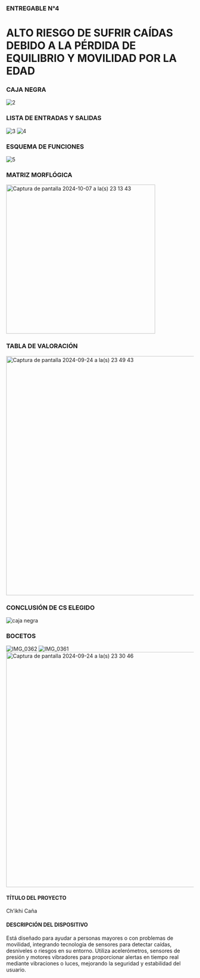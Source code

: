 ### ENTREGABLE N°4
# ALTO RIESGO DE SUFRIR CAÍDAS DEBIDO A LA PÉRDIDA DE EQUILIBRIO Y MOVILIDAD POR LA EDAD

### CAJA NEGRA

![2](https://github.com/user-attachments/assets/f5d7a521-379a-4a3d-8d42-484b96409059)


### LISTA DE ENTRADAS Y SALIDAS 
![3](https://github.com/user-attachments/assets/19fffd9c-781f-4cb8-bfcd-e32605b91473)
![4](https://github.com/user-attachments/assets/c0bc4575-3d90-4060-915c-ce8c52a17e61)


### ESQUEMA DE FUNCIONES
![5](https://github.com/user-attachments/assets/d767d819-17ad-4497-abd8-816b4dbf96b1)

### MATRIZ MORFLÓGICA
<img width="400" alt="Captura de pantalla 2024-10-07 a la(s) 23 13 43" src="https://github.com/user-attachments/assets/26b198d5-8d1d-416e-a0c3-31b0ca99b0ff">


### TABLA DE VALORACIÓN 
<img width="642" alt="Captura de pantalla 2024-09-24 a la(s) 23 49 43" src="https://github.com/user-attachments/assets/20280e0e-beea-4be3-91eb-586570407e11">

### CONCLUSIÓN DE CS ELEGIDO 
![caja negra](https://github.com/user-attachments/assets/cb0ca864-6494-4e13-860f-4dcda2de6d65)

### BOCETOS

![IMG_0362](https://github.com/user-attachments/assets/aa914308-99a4-4596-b078-e3769f9fb859)
![IMG_0361](https://github.com/user-attachments/assets/307e383c-42c6-49c6-aeb5-bcbeba1a7e5a)
<img width="631" alt="Captura de pantalla 2024-09-24 a la(s) 23 30 46" src="https://github.com/user-attachments/assets/8a66d8f1-a105-4997-be0d-1ea3ab14e65e">

#### TÍTULO DEL PROYECTO 
Ch’ikhi Caña

#### DESCRIPCIÓN DEL DISPOSITIVO
Está diseñado para ayudar a personas mayores o con problemas de movilidad, integrando tecnología de sensores para detectar caídas, desniveles o riesgos en su entorno. Utiliza acelerómetros, sensores de presión y motores vibradores para proporcionar alertas en tiempo real mediante vibraciones o luces, mejorando la seguridad y estabilidad del usuario.


